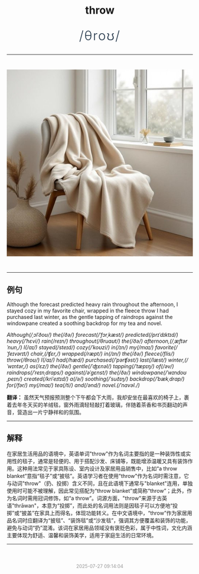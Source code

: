 <div align="center">

# throw

<div style="margin: 30px 0;">
<h1 style="font-size: 2.5em; font-weight: 300; letter-spacing: 2px; margin: 0; color: #2c3e50;">
/θroʊ/
</h1>
</div>

</div>

---

<div align="center" style="margin: 40px 0;">

![throw](images/throw.png)

</div>

---

## 例句

Although the forecast predicted heavy rain throughout the afternoon, I stayed cozy in my favorite chair, wrapped in the fleece throw I had purchased last winter, as the gentle tapping of raindrops against the windowpane created a soothing backdrop for my tea and novel.

*Although(/ˌɔlˈðoʊ/) the(/ðə/) forecast(/ˈfɔrˌkæst/) predicted(/prɪˈdɪktɪd/) heavy(/ˈhɛvi/) rain(/reɪn/) throughout(/θruaʊt/) the(/ðə/) afternoon,(/ˌæftərˈnun,/) I(/aɪ/) stayed(/steɪd/) cozy(/ˈkoʊzi/) in(/ɪn/) my(/maɪ/) favorite(/ˈfeɪvərɪt/) chair,(/ʧɛr,/) wrapped(/ræpt/) in(/ɪn/) the(/ðə/) fleece(/flis/) throw(/θroʊ/) I(/aɪ/) had(/hæd/) purchased(/ˈpərʧəst/) last(/læst/) winter,(/ˈwɪntər,/) as(/ɛz/) the(/ðə/) gentle(/ˈʤɛnəl/) tapping(/ˈtæpɪŋ/) of(/əv/) raindrops(/ˈreɪnˌdrɑps/) against(/əˈgɛnst/) the(/ðə/) windowpane(/ˈwɪndoʊˌpeɪn/) created(/kriˈeɪtɪd/) a(/ə/) soothing(/ˈsuðɪŋ/) backdrop(/ˈbækˌdrɑp/) for(/fər/) my(/maɪ/) tea(/ti/) and(/ənd/) novel.(/ˈnɑvəl./)*

**翻译：** 虽然天气预报预测整个下午都会下大雨，我却安坐在最喜欢的椅子上，裹着去年冬天买的羊绒毯，窗外雨滴轻轻敲打着玻璃，伴随着茶香和书页翻动的声音，营造出一片宁静祥和的氛围。

---

## 解释

在家居生活用品的语境中，英语单词"throw"作为名词主要指的是一种装饰性或实用性的毯子，通常是轻便的、用于搭配沙发、床铺等，既能增添温暖又具有装饰作用。这种用法常见于家具陈设、室内设计及家居用品销售中，比如“a throw blanket”意指“毯子”或“披毯”。英语学习者在使用"throw"作为名词时需注意，它与动词"throw"（扔、投掷）含义不同，且在此语境下通常与"blanket"连用，单独使用时可能不被理解，因此常见搭配为“throw blanket”或简称“throw”；此外，作为名词时需用冠词修饰，如“a throw”。词源方面，"throw"来源于古英语"thrāwan"，本意为“投掷”，而此处的名词用法则是因毯子可以方便地“投掷”或“披盖”在家具上而得名，体现功能转义。在中文语境中，“throw”作为家居用品名词时应翻译为“披毯”、“装饰毯”或“沙发毯”，强调其方便覆盖和装饰的功能，避免与动词“扔”混淆。该词在家居用品领域没有褒贬色彩，属于中性词，文化内涵主要体现为舒适、温馨和装饰美学，适用于家庭生活的日常环境。


---

<div align="center" style="margin-top: 50px;">
<small style="color: #999; font-size: 0.9em;">2025-07-27 09:14:04</small>
</div>
